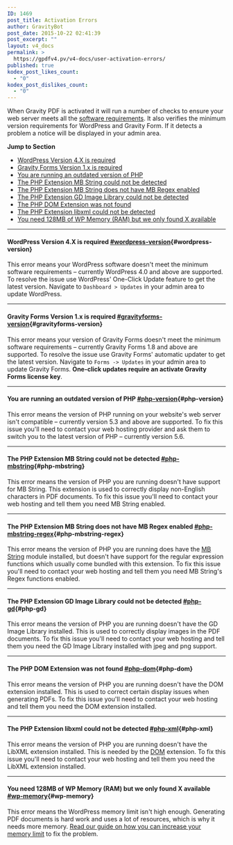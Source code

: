 ```yaml
---
ID: 1469
post_title: Activation Errors
author: GravityBot
post_date: 2015-10-22 02:41:39
post_excerpt: ""
layout: v4_docs
permalink: >
  https://gpdfv4.pv/v4-docs/user-activation-errors/
published: true
kodex_post_likes_count:
  - "0"
kodex_post_dislikes_count:
  - "0"
---
```

When Gravity PDF is activated it will run a number of checks to ensure your web server meets all the [software requirements](#). It also verifies the minimum version requirements for WordPress and Gravity Form. If it detects a problem a notice will be displayed in your admin area. 

**Jump to Section**

* [WordPress Version 4.X is required](#wordpress-version)
* [Gravity Forms Version 1.x is required](#gravityforms-version)
* [You are running an outdated version of PHP](#php-version)
* [The PHP Extension MB String could not be detected](#php-mbstring)
* [The PHP Extension MB String does not have MB Regex enabled](#php-mbstring-regex)
* [The PHP Extension GD Image Library could not be detected](#php-gd)
* [The PHP DOM Extension was not found](#php-dom)
* [The PHP Extension libxml could not be detected](#php-xml)
* [You need 128MB of WP Memory (RAM) but we only found X available](#wp-memory)

---

#### WordPress Version 4.X is required [#wordpress-version](#wordpress-version){#wordpress-version}

This error means your WordPress software doesn't meet the minimum software requirements – currently WordPress 4.0 and above are supported. To resolve the issue use WordPress' One-Click Update feature to get the latest version. Navigate to `Dashboard > Updates` in your admin area to update WordPress.

---

#### Gravity Forms Version 1.x is required [#gravityforms-version](#gravityforms-version){#gravityforms-version}

This error means your version of Gravity Forms doesn't meet the minimum software requirements – currently Gravity Forms 1.8 and above are supported. To resolve the issue use Gravity Forms' automatic updater to get the latest version. Navigate to `Forms -> Updates` in your admin area to update Gravity Forms. **One-click updates require an activate Gravity Forms license key**.

---

#### You are running an outdated version of PHP [#php-version](#php-version){#php-version}

This error means the version of PHP running on your website's web server isn't compatible – currently version 5.3 and above are supported. To fix this issue you'll need to contact your web hosting provider and ask them to switch you to the latest version of PHP – currently version 5.6.

---

#### The PHP Extension MB String could not be detected [#php-mbstring](#php-mbstring){#php-mbstring}

This error means the version of PHP you are running doesn't have support for MB String. This extension is used to correctly display non-English characters in PDF documents. To fix this issue you'll need to contact your web hosting and tell them you need MB String enabled.

---

#### The PHP Extension MB String does not have MB Regex enabled [#php-mbstring-regex](#php-mbstring-regex){#php-mbstring-regex}

This error means the version of PHP you are running does have the [MB String](#php-mbstring) module installed, but doesn't have support for the regular expression functions which usually come bundled with this extension. To fix this issue you'll need to contact your web hosting and tell them you need MB String's Regex functions enabled.

---

#### The PHP Extension GD Image Library could not be detected [#php-gd](#php-gd){#php-gd}

This error means the version of PHP you are running doesn't have the GD Image Library installed. This is used to correctly display images in the PDF documents. To fix this issue you'll need to contact your web hosting and tell them you need the GD Image Library installed with jpeg and png support.

---

#### The PHP DOM Extension was not found [#php-dom](#php-dom){#php-dom}

This error means the version of PHP you are running doesn't have the DOM extension installed. This is used to correct certain display issues when generating PDFs. To fix this issue you'll need to contact your web hosting and tell them you need the DOM extension installed.

---

#### The PHP Extension libxml could not be detected [#php-xml](#php-xml){#php-xml}

This error means the version of PHP you are running doesn't have the LibXML extension installed. This is needed by the [DOM](#php-dom) extension. To fix this issue you'll need to contact your web hosting and tell them you need the LibXML extension installed.

---

#### You need 128MB of WP Memory (RAM) but we only found X available [#wp-memory](#wp-memory){#wp-memory}

This error means the WordPress memory limit isn't high enough. Generating PDF documents is hard work and uses a lot of resources, which is why it needs more memory. [Read our guide on how you can increase your memory limit](https://gpdfv4.pv/v4-docs/increasing-memory-limit/) to fix the problem.